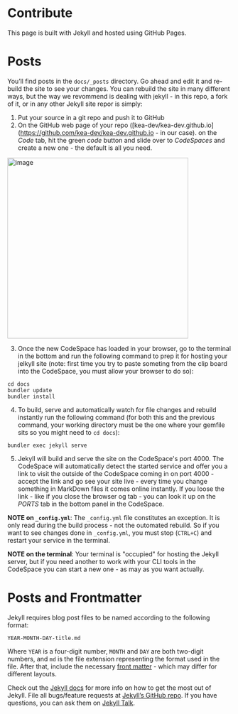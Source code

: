 # Contribute
This page is built with Jekyll and hosted using GitHub Pages.

# Posts
You’ll find posts in the `docs/_posts` directory. Go ahead and edit it and re-build the site to see your changes. You can rebuild the site in many different ways, but the way we revommend is dealing with jekyll - in this repo, a fork of it, or in any other Jekyll site repor is simply:

1. Put your source in a git repo and push it to GitHub
2. On the GitHub web page of your repo ([kea-dev/kea-dev.github.io](https://github.com/kea-dev/kea-dev.github.io - in our case). on the _Code_ tab, hit the green _code_ button and slide over to _CodeSpaces_ and create a new one - the default is all you need.

<img width="407" alt="image" src="https://user-images.githubusercontent.com/155492/213870395-13da006c-d6f6-4015-b703-43fc6d44c3b9.png">

3. Once the new CodeSpace has loaded in your browser, go to the terminal in the bottom and run the following command to prep it for hosting your jelkyll site (note: first time you try to paste someting from the clip board into the CodeSpace, you must allow your browser to do so):
```shell
cd docs
bundler update
bundler install
```
4. To build, serve and automatically watch for file changes and rebuild instantly run the following command (for both this and the previous command, your working directory must be the one where your gemfile sits so you might need to `cd docs`):
```shell
bundler exec jekyll serve
```
5. Jekyll will build and serve the site on the CodeSpace's port 4000. The CodeSpace will automatically detect the started service and offer you a link to visit the outside of the CodeSpace coming in on port 4000 - accept the link and go see your site live - every time you change something in MarkDown files it comes online instantly. If you loose the link - like if you close the browser og tab - you can look it up on the _PORTS_ tab in the bottom panel in the CodeSpace.

**NOTE on `_config.yml`**: The `_config.yml` file constitutes an exception. It is only read during the build process - not the outomated rebuild. So if you want to see changes done in `_config.yml`, you must stop (`CTRL+C`) and restart your service in the terminal.

**NOTE on the terminal**: Your terminal is "occupied" for hosting the Jekyll server, but if you need another to work with your CLI tools in the CodeSpace you can start a new one - as may as you want actually.


# Posts and Frontmatter
Jekyll requires blog post files to be named according to the following format:

`YEAR-MONTH-DAY-title.md`

Where `YEAR` is a four-digit number, `MONTH` and `DAY` are both two-digit numbers, and `md` is the file extension representing the format used in the file. After that, include the necessary [front matter](https://jekyllrb.com/docs/front-matter/) - which may differ for different layouts. 

Check out the [Jekyll docs](https://jekyllrb.com/docs/home) for more info on how to get the most out of Jekyll. File all bugs/feature requests at [Jekyll’s GitHub repo](https://github.com/jekyll/jekyll). If you have questions, you can ask them on [Jekyll Talk](https://talk.jekyllrb.com/).

